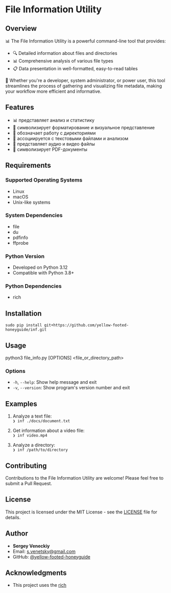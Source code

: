 # File Information Utility

## Overview

📊 The File Information Utility is a powerful command-line tool that provides:

- 🔍 Detailed information about files and directories
- 📊 Comprehensive analysis of various file types
- 📋 Data presentation in well-formatted, easy-to-read tables

🚀 Whether you're a developer, system administrator, or power user, this tool 
   streamlines the process of gathering and visualizing file metadata, making 
   your workflow more efficient and informative.

## Features
- 📊 представляет анализ и статистику<br>
- 🎨 символизирует форматирование и визуальное представление<br>
- 📁 обозначает работу с директориями<br>
- 📝 ассоциируется с текстовыми файлами и анализом<br>
- 🎵 представляет аудио и видео файлы<br>
- 📄 символизирует PDF-документы

## Requirements
### Supported Operating Systems
- Linux
- macOS
- Unix-like systems

### System Dependencies
- file
- du
- pdfinfo
- ffprobe

### Python Version
- Developed on Python 3.12
- Compatible with Python 3.8+

### Python Dependencies
- rich

## Installation
`
sudo pip install git+https://github.com/yellow-footed-honeyguide/inf.git
`

## Usage
python3 file_info.py [OPTIONS] <file_or_directory_path>

### Options
- `-h`, `--help`: Show help message and exit
- `-v`, `--version`: Show program's version number and exit

## Examples
1. Analyze a text file:<br>
`❯ inf ./docs/document.txt`

2. Get information about a video file:<br>
`❯ inf video.mp4`

3. Analyze a directory:<br>
`❯ inf /path/to/directory`

## Contributing
Contributions to the File Information Utility are welcome! Please feel free to submit a Pull Request.

## License
This project is licensed under the MIT License - see the [LICENSE](LICENSE) file for details.

## Author
- **Sergey Veneckiy**
- Email: s.venetsky@gmail.com
- GitHub: [@yellow-footed-honeyguide](https://github.com/yellow-footed-honeyguide)

## Acknowledgments
- This project uses the [rich](https://github.com/willmcgugan/rich) 

